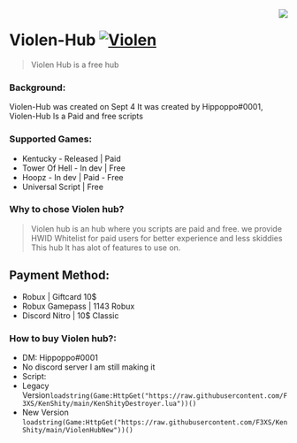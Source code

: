 <img src="icon.png" align="right" />

# Violen-Hub [![Violen](https://media.discordapp.net/attachments/1021057353073840140/1025879447154470943/Violen_Hub.png?width=201&height=34)](https://www.youtube.com/channel/UCQT6KNQY-psQmyiRCoYu2SQ)
> Violen Hub is a free hub

### Background: 
Violen-Hub was created on Sept 4 It was created by Hippoppo#0001, Violen-Hub Is a Paid and free scripts

### Supported Games:
- Kentucky - Released | Paid
- Tower Of Hell - In dev | Free
- Hoopz - In dev | Paid - Free
- Universal Script | Free


### Why to chose Violen hub?
> Violen hub is an  hub where you scripts are paid and free. we provide HWID Whitelist for paid users for better experience and less skiddies
This hub It has alot of features to use on.

## Payment Method:
- Robux | Giftcard 10$
- Robux Gamepass | 1143 Robux
- Discord Nitro | 10$ Classic

### How to buy Violen hub?:
- DM: Hippoppo#0001
- No discord server I am still making it
- Script:
- Legacy Version```loadstring(Game:HttpGet("https://raw.githubusercontent.com/F3XS/KenShity/main/KenShityDestroyer.lua"))()```
- New Version ```loadstring(Game:HttpGet("https://raw.githubusercontent.com/F3XS/KenShity/main/ViolenHubNew"))()```
